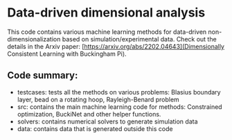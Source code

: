 # Data-driven dimensional analysis
 This code contains various machine learning methods for data-driven non-dimensionalization based on simulation/experimental data. Check out the details in the Arxiv paper: [https://arxiv.org/abs/2202.04643](Dimensionally Consistent Learning with Buckingham Pi).

## Code summary:
- testcases: tests all the methods on various problems: Blasius boundary layer, bead on a rotating hoop, Rayleigh-Benard problem
- src: contains the main machine learning code for methods: Constrained optimization, BuckiNet and other helper functions.
- solvers: contains numerical solvers to generate simulation data
- data: contains data that is generated outside this code 
